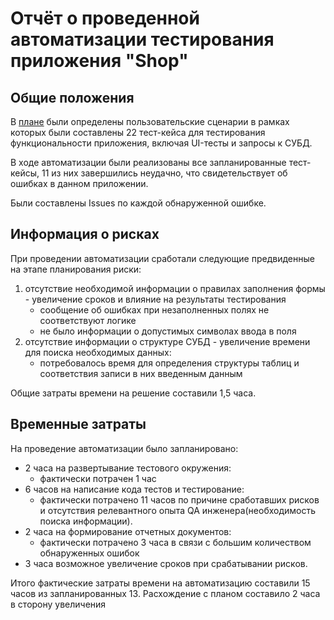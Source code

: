 # Отчёт о проведенной автоматизации тестирования приложения "Shop"


## Общие положения

В [плане](Plan.md) были определены пользовательские сценарии в рамках которых были составлены
22 тест-кейса для тестирования функциональности приложения, включая UI-тесты и запросы к СУБД.

В ходе автоматизации были реализованы все запланированные тест-кейсы, 11 из них завершились неудачно, что свидетельствует об ошибках в данном приложении.

Были составлены Issues по каждой обнаруженной ошибке.

## Информация о рисках

При проведении автоматизации сработали следующие предвиденные на этапе планирования риски:

1. отсутствие необходимой информации о правилах заполнения формы - увеличение сроков и влияние на результаты тестирования
    * сообщение об ошибках при незаполненных полях не соответствуют логике
    * не было информации о допустимых символах ввода в поля
1. отсутствие информации о структуре СУБД - увеличение времени для поиска необходимых данных:
    * потребовалось время для определения структуры таблиц и соответствия записи в них введенным данным

Общие затраты времени на решение составили 1,5 часа.


## Временные затраты

На проведение автоматизации было запланировано:

* 2 часа на развертывание тестового окружения:
    * фактически потрачен 1 час
* 6 часов на написание кода тестов и тестирование:
    * фактически потрачено 11 часов по причине сработавших рисков и отсутствия релевантного опыта QA инженера(необходимость поиска информации).
* 2 часа на формирование отчетных документов:
    * фактически потрачено 3 часа в связи с большим количеством обнаруженных ошибок
* 3 часа возможное увеличение сроков при срабатывании рисков.

Итого фактические затраты времени на автоматизацию составили 15 часов из запланированных 13.
Расхождение с планом составило 2 часа в сторону увеличения